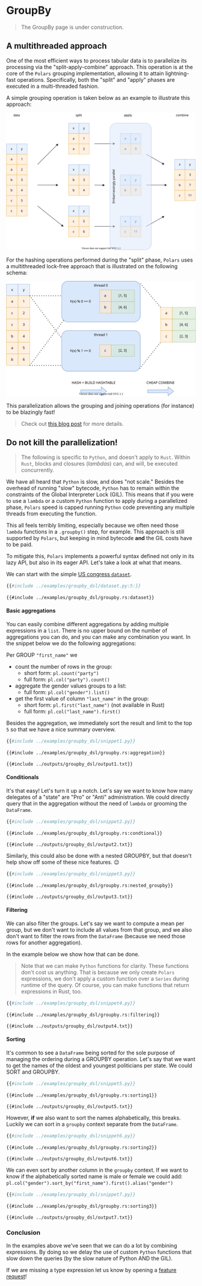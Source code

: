 # GroupBy

> The GroupBy page is under construction.

## A multithreaded approach

One of the most efficient ways to process tabular data is to parallelize its processing
via the "split-apply-combine" approach. This operation is at the core of the `Polars`
grouping implementation, allowing it to attain lightning-fast operations. Specifically, both the "split" and "apply" phases are executed in a multi-threaded
fashion.

A simple grouping operation is taken below as an example to illustrate this approach:

![](https://raw.githubusercontent.com/pola-rs/polars-static/master/docs/split-apply-combine.svg)

For the hashing operations performed during the "split" phase, `Polars` uses a
multithreaded lock-free approach that is illustrated on the following schema:

![](https://raw.githubusercontent.com/pola-rs/polars-static/master/docs/lock-free-hash.svg)

This parallelization allows the grouping and joining operations (for instance) to be
blazingly fast!

> Check out [this blog post](https://www.ritchievink.com/blog/2021/02/28/i-wrote-one-of-the-fastest-dataframe-libraries/)
> for more details.

## Do not kill the parallelization!

> The following is specific to `Python`, and doesn't apply to `Rust`.  Within `Rust`, blocks and closures (_lambdas_) can, and will, be executed concurrently.

We have all heard that `Python` is slow, and does "not scale." Besides the overhead of
running "slow" bytecode, `Python` has to remain within the constraints of the Global
Interpreter Lock (GIL). This means that if you were to use a `lambda` or a custom `Python`
function to apply during a parallelized phase, `Polars` speed is capped running `Python`
code preventing any multiple threads from executing the function.

This all feels terribly limiting, especially because we often need those `lambda` functions in a
`.groupby()` step, for example. This approach is still supported by `Polars`, but
keeping in mind bytecode **and** the GIL costs have to be paid.

To mitigate this, `Polars` implements a powerful syntax defined not only in its lazy API,
but also in its eager API.  Let's take a look at what that means.

We can start with the simple
[US congress `dataset`](https://github.com/unitedstates/congress-legislators).

<div class="tabbed-blocks">

```python
{{#include ../examples/groupby_dsl/dataset.py:5:}}
```

```rust,noplayground
{{#include ../examples/groupby_dsl/groupby.rs:dataset}}
```

</div>

#### Basic aggregations

You can easily combine different aggregations by adding multiple expressions in a
`list`. There is no upper bound on the number of aggregations you can do, and you can
make any combination you want. In the snippet below we do the following aggregations:

Per GROUP `"first_name"` we

- count the number of rows in the group:
  - short form: `pl.count("party")`
  - full form: `pl.col("party").count()`
- aggregate the gender values groups to a list:
  - full form: `pl.col("gender").list()`
- get the first value of column `"last_name"` in the group:
  - short form: `pl.first("last_name")` (not available in Rust)
  - full form: `pl.col("last_name").first()`

Besides the aggregation, we immediately sort the result and limit to the top `5` so that
we have a nice summary overview.

<div class="tabbed-blocks">

```python
{{#include ../examples/groupby_dsl/snippet1.py}}
```

```rust,noplayground
{{#include ../examples/groupby_dsl/groupby.rs:aggregation}}
```

</div>

```text
{{#include ../outputs/groupby_dsl/output1.txt}}
```

#### Conditionals

It's that easy! Let's turn it up a notch. Let's say we want to know how
many delegates of a "state" are "Pro" or "Anti" administration. We could directly query
that in the aggregation without the need of `lambda` or grooming the `DataFrame`.

<div class="tabbed-blocks">

```python
{{#include ../examples/groupby_dsl/snippet2.py}}
```

```rust,noplayground
{{#include ../examples/groupby_dsl/groupby.rs:condtional}}
```

</div>

```text
{{#include ../outputs/groupby_dsl/output2.txt}}
```

Similarly,  this could also be done with a nested GROUPBY, but that doesn't help show off some of these nice features. 😉

<div class="tabbed-blocks">

```python
{{#include ../examples/groupby_dsl/snippet3.py}}
```

```rust,noplayground
{{#include ../examples/groupby_dsl/groupby.rs:nested_groupby}}
```

</div>

```text
{{#include ../outputs/groupby_dsl/output3.txt}}
```

#### Filtering

We can also filter the groups. Let's say we want to compute a mean per group, but we
don't want to include all values from that group, and we also don't want to filter the
rows from the `DataFrame` (because we need those rows for another aggregation).

In the example below we show how that can be done.

> Note that we can make `Python` functions for clarity. These functions don't cost us anything. That is because we only create `Polars` expressions, we don't apply a custom function over a `Series` during runtime of the query.  Of course, you can make functions that return expressions in Rust, too.

<div class="tabbed-blocks">

```python
{{#include ../examples/groupby_dsl/snippet4.py}}
```

```rust,noplayground
{{#include ../examples/groupby_dsl/groupby.rs:filtering}}
```

</div>

```text
{{#include ../outputs/groupby_dsl/output4.txt}}
```

#### Sorting

It's common to see a `DataFrame` being sorted for the sole purpose of managing the ordering during a GROUPBY operation. Let's say that we want to get the names of the oldest and youngest politicians per state. We could SORT and GROUPBY.

<div class="tabbed-blocks">

```python
{{#include ../examples/groupby_dsl/snippet5.py}}
```

```rust,noplayground
{{#include ../examples/groupby_dsl/groupby.rs:sorting1}}
```

</div>

```text
{{#include ../outputs/groupby_dsl/output5.txt}}
```

However, **if** we also want to sort the names alphabetically, this breaks. Luckily we can sort in a `groupby` context separate from the `DataFrame`.

<div class="tabbed-blocks">

```python
{{#include ../examples/groupby_dsl/snippet6.py}}
```

```rust,noplayground
{{#include ../examples/groupby_dsl/groupby.rs:sorting2}}
```

</div>

```text
{{#include ../outputs/groupby_dsl/output6.txt}}
```

We can even sort by another column in the `groupby` context. If we want to know if the alphabetically sorted name is male or female we could add: `pl.col("gender").sort_by("first_name").first().alias("gender")`

<div class="tabbed-blocks">

```python
{{#include ../examples/groupby_dsl/snippet7.py}}
```

```rust,noplayground
{{#include ../examples/groupby_dsl/groupby.rs:sorting3}}
```

</div>

```text
{{#include ../outputs/groupby_dsl/output7.txt}}
```

### Conclusion

In the examples above we've seen that we can do a lot by combining expressions. By doing so we delay the use of custom `Python` functions that slow down the queries (by the slow nature of Python AND the GIL).

If we are missing a type expression let us know by opening a
[feature request](https://github.com/pola-rs/polars/issues/new/choose)!
